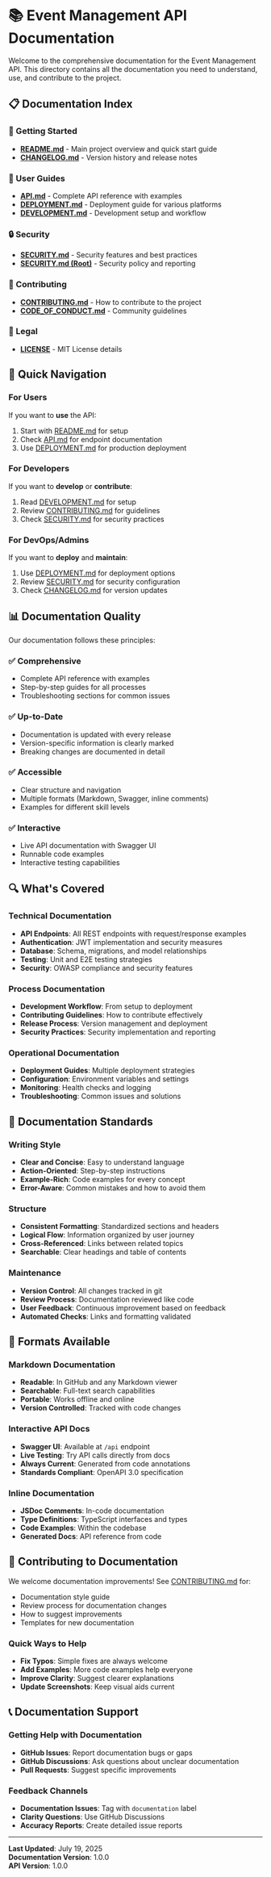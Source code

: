 # 📚 Event Management API Documentation

Welcome to the comprehensive documentation for the Event Management API. This directory contains all the documentation you need to understand, use, and contribute to the project.

## 📋 Documentation Index

### 🚀 Getting Started
- **[README.md](../README.md)** - Main project overview and quick start guide
- **[CHANGELOG.md](../CHANGELOG.md)** - Version history and release notes

### 📖 User Guides
- **[API.md](API.md)** - Complete API reference with examples
- **[DEPLOYMENT.md](DEPLOYMENT.md)** - Deployment guide for various platforms
- **[DEVELOPMENT.md](DEVELOPMENT.md)** - Development setup and workflow

### 🔒 Security
- **[SECURITY.md](SECURITY.md)** - Security features and best practices
- **[SECURITY.md (Root)](../SECURITY.md)** - Security policy and reporting

### 🤝 Contributing
- **[CONTRIBUTING.md](../CONTRIBUTING.md)** - How to contribute to the project
- **[CODE_OF_CONDUCT.md](../CODE_OF_CONDUCT.md)** - Community guidelines

### 📄 Legal
- **[LICENSE](../LICENSE)** - MIT License details

## 🎯 Quick Navigation

### For Users
If you want to **use** the API:
1. Start with [README.md](../README.md) for setup
2. Check [API.md](API.md) for endpoint documentation
3. Use [DEPLOYMENT.md](DEPLOYMENT.md) for production deployment

### For Developers
If you want to **develop** or **contribute**:
1. Read [DEVELOPMENT.md](DEVELOPMENT.md) for setup
2. Review [CONTRIBUTING.md](../CONTRIBUTING.md) for guidelines
3. Check [SECURITY.md](SECURITY.md) for security practices

### For DevOps/Admins
If you want to **deploy** and **maintain**:
1. Use [DEPLOYMENT.md](DEPLOYMENT.md) for deployment options
2. Review [SECURITY.md](SECURITY.md) for security configuration
3. Check [CHANGELOG.md](../CHANGELOG.md) for version updates

## 📊 Documentation Quality

Our documentation follows these principles:

### ✅ Comprehensive
- Complete API reference with examples
- Step-by-step guides for all processes
- Troubleshooting sections for common issues

### ✅ Up-to-Date
- Documentation is updated with every release
- Version-specific information is clearly marked
- Breaking changes are documented in detail

### ✅ Accessible
- Clear structure and navigation
- Multiple formats (Markdown, Swagger, inline comments)
- Examples for different skill levels

### ✅ Interactive
- Live API documentation with Swagger UI
- Runnable code examples
- Interactive testing capabilities

## 🔍 What's Covered

### Technical Documentation
- **API Endpoints**: All REST endpoints with request/response examples
- **Authentication**: JWT implementation and security measures
- **Database**: Schema, migrations, and model relationships
- **Testing**: Unit and E2E testing strategies
- **Security**: OWASP compliance and security features

### Process Documentation
- **Development Workflow**: From setup to deployment
- **Contributing Guidelines**: How to contribute effectively
- **Release Process**: Version management and deployment
- **Security Practices**: Security implementation and reporting

### Operational Documentation
- **Deployment Guides**: Multiple deployment strategies
- **Configuration**: Environment variables and settings
- **Monitoring**: Health checks and logging
- **Troubleshooting**: Common issues and solutions

## 🎯 Documentation Standards

### Writing Style
- **Clear and Concise**: Easy to understand language
- **Action-Oriented**: Step-by-step instructions
- **Example-Rich**: Code examples for every concept
- **Error-Aware**: Common mistakes and how to avoid them

### Structure
- **Consistent Formatting**: Standardized sections and headers
- **Logical Flow**: Information organized by user journey
- **Cross-Referenced**: Links between related topics
- **Searchable**: Clear headings and table of contents

### Maintenance
- **Version Control**: All changes tracked in git
- **Review Process**: Documentation reviewed like code
- **User Feedback**: Continuous improvement based on feedback
- **Automated Checks**: Links and formatting validated

## 📱 Formats Available

### Markdown Documentation
- **Readable**: In GitHub and any Markdown viewer
- **Searchable**: Full-text search capabilities
- **Portable**: Works offline and online
- **Version Controlled**: Tracked with code changes

### Interactive API Docs
- **Swagger UI**: Available at `/api` endpoint
- **Live Testing**: Try API calls directly from docs
- **Always Current**: Generated from code annotations
- **Standards Compliant**: OpenAPI 3.0 specification

### Inline Documentation
- **JSDoc Comments**: In-code documentation
- **Type Definitions**: TypeScript interfaces and types
- **Code Examples**: Within the codebase
- **Generated Docs**: API reference from code

## 🤝 Contributing to Documentation

We welcome documentation improvements! See [CONTRIBUTING.md](../CONTRIBUTING.md) for:
- Documentation style guide
- Review process for documentation changes
- How to suggest improvements
- Templates for new documentation

### Quick Ways to Help
- **Fix Typos**: Simple fixes are always welcome
- **Add Examples**: More code examples help everyone
- **Improve Clarity**: Suggest clearer explanations
- **Update Screenshots**: Keep visual aids current

## 📞 Documentation Support

### Getting Help with Documentation
- **GitHub Issues**: Report documentation bugs or gaps
- **GitHub Discussions**: Ask questions about unclear documentation
- **Pull Requests**: Suggest specific improvements

### Feedback Channels
- **Documentation Issues**: Tag with `documentation` label
- **Clarity Questions**: Use GitHub Discussions
- **Accuracy Reports**: Create detailed issue reports

---

**Last Updated**: July 19, 2025  
**Documentation Version**: 1.0.0  
**API Version**: 1.0.0
